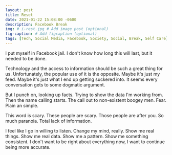 ```yaml
---
layout: post
title: Reset
date: 2021-01-22 15:08:00 -0600
description: Facebook Break
img: # i-rest.jpg # Add image post (optional)
fig-caption: # Add figcaption (optional)
tags: [Tech, Social Media, Facebook, Society, Social, Break, Self Care]
---
```

I put myself in Facebook jail. I don't know how long this will last, but it needed to be done.

Technology and the access to information should be such a great thing for us. Unfortunately, the popular use of it is the opposite. Maybe it's just my feed. Maybe it's just what I end up getting suckered into. It seems every conversation gets to some dogmatic argument.

But I punch on, looking up facts. Trying to show the data I'm working from. Then the name calling starts. The call out to non-existent boogey men. Fear. Plain an simple.

This word is scary. These people are scary. Those people are after you. So much paranoia. Total lack of information.

I feel like I go in willing to listen. Change my mind, really. Show me real things. Show me real data. Show me a pattern. Show me something consistent. I don't want to be right about everything now, I want to continue being more accurate.
